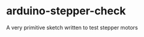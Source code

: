 arduino-stepper-check
=====================

A very primitive sketch written to test stepper motors

